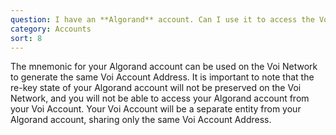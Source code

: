 ```yaml
---
question: I have an **Algorand** account. Can I use it to access the Voi Network?
category: Accounts
sort: 8
---
```

The mnemonic for your Algorand account can be used on the Voi Network to generate the same Voi Account Address. It is important to note that the re-key state of your Algorand account will not be preserved on the Voi Network, and you will not be able to access your Algorand account from your Voi Account. Your Voi Account will be a separate entity from your Algorand account, sharing only the same Voi Account Address.
